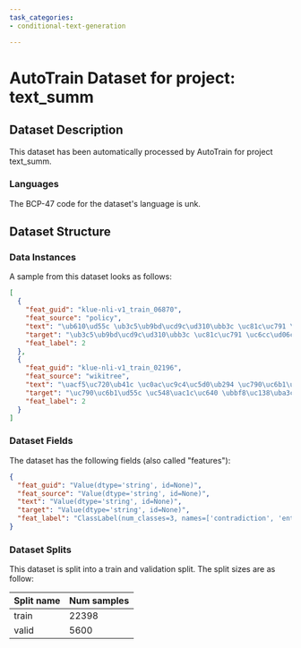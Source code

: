 ```yaml
---
task_categories:
- conditional-text-generation

---
```

# AutoTrain Dataset for project: text_summ

## Dataset Description

This dataset has been automatically processed by AutoTrain for project text_summ.

### Languages

The BCP-47 code for the dataset's language is unk.

## Dataset Structure

### Data Instances

A sample from this dataset looks as follows:

```json
[
  {
    "feat_guid": "klue-nli-v1_train_06870",
    "feat_source": "policy",
    "text": "\ub610\ud55c \ub3c5\ub9bd\ucd9c\ud310\ubb3c \uc81c\uc791 \uc6cc\ud06c\uc20d\uc774\ub791 \uae00\uc4f0\uae30 \uc18c\uc124 \uc4f0\uae30 \uc6cc\ud06c\uc20d\ub3c4 \uc9c4\ud589\ud558\uba70 \uc6d0\ub370\uc774 \uc218\uc5c5\uc744 \ud1b5\ud574 \ub2e4\uc591\ud55c \ud65c\ub3d9\uc744 \ud558\ub294 \uc54c\ucc2c \ubcf5\ud569\uc801\uc778 \uacf5\uac04\uc774\ub2e4.",
    "target": "\ub3c5\ub9bd\ucd9c\ud310\ubb3c \uc81c\uc791 \uc6cc\ud06c\uc20d\uc740 \uc5b8\ub860\uc0ac\uc758 \ud6c4\uc6d0\ud558\uc5d0 \uc9c4\ud589\ub41c\ub2e4.",
    "feat_label": 2
  },
  {
    "feat_guid": "klue-nli-v1_train_02196",
    "feat_source": "wikitree",
    "text": "\uacf5\uc720\ub41c \uc0ac\uc9c4\uc5d0\ub294 \uc790\uc6b1\ud558\uac8c \uc548\uac1c\uc640 \ubbf8\uc138\uba3c\uc9c0\uac00 \ub0b4\ub824\uc549\uc740 \uc0ac\uc9c4\uc774 \uacf5\uc720\ub410\ub2e4.",
    "target": "\uc790\uc6b1\ud55c \uc548\uac1c\uc640 \ubbf8\uc138\uba3c\uc9c0\ub9cc \ub0b4\ub824\uc549\uc558\ub2e4.",
    "feat_label": 2
  }
]
```

### Dataset Fields

The dataset has the following fields (also called "features"):

```json
{
  "feat_guid": "Value(dtype='string', id=None)",
  "feat_source": "Value(dtype='string', id=None)",
  "text": "Value(dtype='string', id=None)",
  "target": "Value(dtype='string', id=None)",
  "feat_label": "ClassLabel(num_classes=3, names=['contradiction', 'entailment', 'neutral'], id=None)"
}
```

### Dataset Splits

This dataset is split into a train and validation split. The split sizes are as follow:

| Split name   | Num samples         |
| ------------ | ------------------- |
| train        | 22398 |
| valid        | 5600 |
